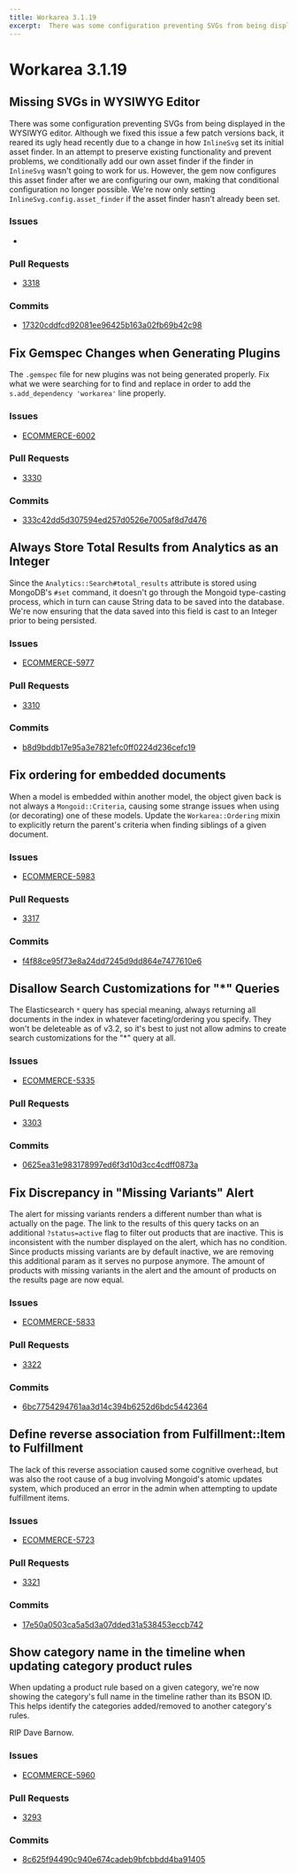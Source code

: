 ```yaml
---
title: Workarea 3.1.19
excerpt:  There was some configuration preventing SVGs from being displayed in the WYSIWYG editor. Although we fixed this issue a few patch versions back, it reared its ugly head recently due to a change in how InlineSvg set its initial asset finder. In an att
---
```


# Workarea 3.1.19

## Missing SVGs in WYSIWYG Editor

There was some configuration preventing SVGs from being displayed in the WYSIWYG editor. Although we fixed this issue a few patch versions back, it reared its ugly head recently due to a change in how `InlineSvg` set its initial asset finder. In an attempt to preserve existing functionality and prevent problems, we conditionally add our own asset finder if the finder in `InlineSvg` wasn't going to work for us. However, the gem now configures this asset finder after we are configuring our own, making that conditional configuration no longer possible. We're now only setting `InlineSvg.config.asset_finder` if the asset finder hasn't already been set.

### Issues

- 

### Pull Requests

- [3318](https://stash.tools.weblinc.com/projects/WL/repos/workarea/pull-requests/3318)

### Commits

- [17320cddfcd92081ee96425b163a02fb69b42c98](https://stash.tools.weblinc.com/projects/WL/repos/workarea/commits/17320cddfcd92081ee96425b163a02fb69b42c98)

## Fix Gemspec Changes when Generating Plugins

The `.gemspec` file for new plugins was not being generated properly. Fix what we were searching for to find and replace in order to add the `s.add_dependency 'workarea'` line properly.

### Issues

- [ECOMMERCE-6002](https://jira.tools.weblinc.com/browse/ECOMMERCE-6002)

### Pull Requests

- [3330](https://stash.tools.weblinc.com/projects/WL/repos/workarea/pull-requests/3330)

### Commits

- [333c42dd5d307594ed257d0526e7005af8d7d476](https://stash.tools.weblinc.com/projects/WL/repos/workarea/commits/333c42dd5d307594ed257d0526e7005af8d7d476)

## Always Store Total Results from Analytics as an Integer

Since the `Analytics::Search#total_results` attribute is stored using MongoDB's `#set` command, it doesn't go through the Mongoid type-casting process, which in turn can cause String data to be saved into the database. We're now ensuring that the data saved into this field is cast to an Integer prior to being persisted.

### Issues

- [ECOMMERCE-5977](https://jira.tools.weblinc.com/browse/ECOMMERCE-5977)

### Pull Requests

- [3310](https://stash.tools.weblinc.com/projects/WL/repos/workarea/pull-requests/3310)

### Commits

- [b8d9bddb17e95a3e7821efc0ff0224d236cefc19](https://stash.tools.weblinc.com/projects/WL/repos/workarea/commits/b8d9bddb17e95a3e7821efc0ff0224d236cefc19)

## Fix ordering for embedded documents

When a model is embedded within another model, the object given back is not always a `Mongoid::Criteria`, causing some strange issues when using (or decorating) one of these models. Update the `Workarea::Ordering` mixin to explicitly return the parent's criteria when finding siblings of a given document.

### Issues

- [ECOMMERCE-5983](https://jira.tools.weblinc.com/browse/ECOMMERCE-5983)

### Pull Requests

- [3317](https://stash.tools.weblinc.com/projects/WL/repos/workarea/pull-requests/3317)

### Commits

- [f4f88ce95f73e8a24dd7245d9dd864e7477610e6](https://stash.tools.weblinc.com/projects/WL/repos/workarea/commits/f4f88ce95f73e8a24dd7245d9dd864e7477610e6)

## Disallow Search Customizations for "\*" Queries

The Elasticsearch `*` query has special meaning, always returning all documents in the index in whatever faceting/ordering you specify. They won't be deleteable as of v3.2, so it's best to just not allow admins to create search customizations for the "\*" query at all.

### Issues

- [ECOMMERCE-5335](https://jira.tools.weblinc.com/browse/ECOMMERCE-5335)

### Pull Requests

- [3303](https://stash.tools.weblinc.com/projects/WL/repos/workarea/pull-requests/3303)

### Commits

- [0625ea31e983178997ed6f3d10d3cc4cdff0873a](https://stash.tools.weblinc.com/projects/WL/repos/workarea/commits/0625ea31e983178997ed6f3d10d3cc4cdff0873a)

## Fix Discrepancy in "Missing Variants" Alert

The alert for missing variants renders a different number than what is actually on the page. The link to the results of this query tacks on an additional `?status=active` flag to filter out products that are inactive. This is inconsistent with the number displayed on the alert, which has no condition. Since products missing variants are by default inactive, we are removing this additional param as it serves no purpose anymore. The amount of products with missing variants in the alert and the amount of products on the results page are now equal.

### Issues

- [ECOMMERCE-5833](https://jira.tools.weblinc.com/browse/ECOMMERCE-5833)

### Pull Requests

- [3322](https://stash.tools.weblinc.com/projects/WL/repos/workarea/pull-requests/3322)

### Commits

- [6bc7754294761aa3d14c394b6252d6bdc5442364](https://stash.tools.weblinc.com/projects/WL/repos/workarea/commits/6bc7754294761aa3d14c394b6252d6bdc5442364)

## Define reverse association from Fulfillment::Item to Fulfillment

The lack of this reverse association caused some cognitive overhead, but was also the root cause of a bug involving Mongoid's atomic updates system, which produced an error in the admin when attempting to update fulfillment items.

### Issues

- [ECOMMERCE-5723](https://jira.tools.weblinc.com/browse/ECOMMERCE-5723)

### Pull Requests

- [3321](https://stash.tools.weblinc.com/projects/WL/repos/workarea/pull-requests/3321)

### Commits

- [17e50a0503ca5a5d3a07dded31a538453eccb742](https://stash.tools.weblinc.com/projects/WL/repos/workarea/commits/17e50a0503ca5a5d3a07dded31a538453eccb742)

## Show category name in the timeline when updating category product rules

When updating a product rule based on a given category, we're now showing the category's full name in the timeline rather than its BSON ID. This helps identify the categories added/removed to another category's rules.

RIP Dave Barnow.

### Issues

- [ECOMMERCE-5960](https://jira.tools.weblinc.com/browse/ECOMMERCE-5960)

### Pull Requests

- [3293](https://stash.tools.weblinc.com/projects/WL/repos/workarea/pull-requests/3293)

### Commits

- [8c625f94490c940e674cadeb9bfcbbdd4ba91405](https://stash.tools.weblinc.com/projects/WL/repos/workarea/commits/8c625f94490c940e674cadeb9bfcbbdd4ba91405)

